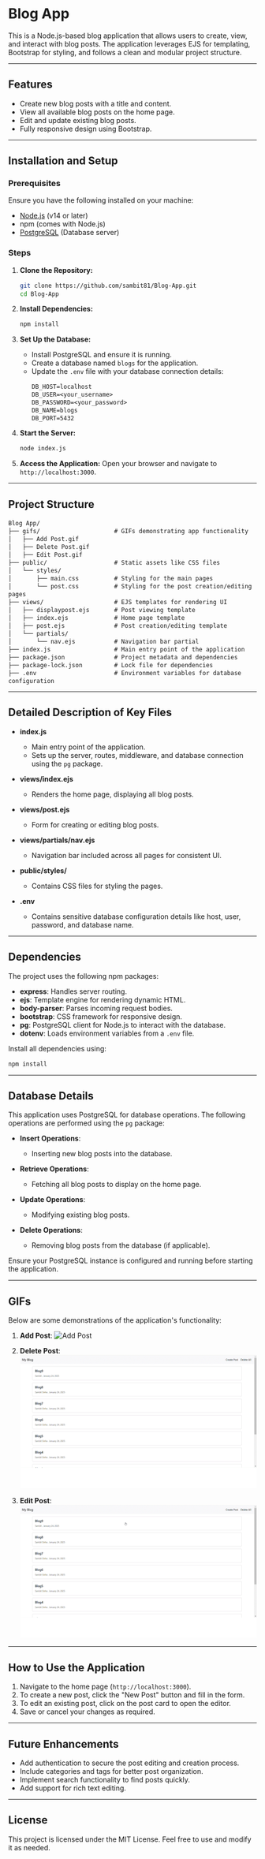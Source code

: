 # Blog App

This is a Node.js-based blog application that allows users to create, view, and interact with blog posts. The application leverages EJS for templating, Bootstrap for styling, and follows a clean and modular project structure.

---

## Features

- Create new blog posts with a title and content.
- View all available blog posts on the home page.
- Edit and update existing blog posts.
- Fully responsive design using Bootstrap.

---

## Installation and Setup

### Prerequisites

Ensure you have the following installed on your machine:
- [Node.js](https://nodejs.org/) (v14 or later)
- npm (comes with Node.js)
- [PostgreSQL](https://www.postgresql.org/) (Database server)

### Steps

1. **Clone the Repository:**
   ```bash
   git clone https://github.com/sambit81/Blog-App.git
   cd Blog-App
   ```

2. **Install Dependencies:**
   ```bash
   npm install
   ```

3. **Set Up the Database:**
   - Install PostgreSQL and ensure it is running.
   - Create a database named `blogs` for the application.
   - Update the `.env` file with your database connection details:
     ```env
     DB_HOST=localhost
     DB_USER=<your_username>
     DB_PASSWORD=<your_password>
     DB_NAME=blogs
     DB_PORT=5432
     ```
     
4. **Start the Server:**
   ```bash
   node index.js
   ```
   
5. **Access the Application:**
   Open your browser and navigate to `http://localhost:3000`.

---

## Project Structure

```
Blog App/
├── gifs/                     # GIFs demonstrating app functionality
│   ├── Add Post.gif
│   ├── Delete Post.gif
│   ├── Edit Post.gif
├── public/                   # Static assets like CSS files
│   └── styles/
│       ├── main.css          # Styling for the main pages
│       └── post.css          # Styling for the post creation/editing pages
├── views/                    # EJS templates for rendering UI
│   ├── displaypost.ejs       # Post viewing template
│   ├── index.ejs             # Home page template
│   ├── post.ejs              # Post creation/editing template
│   └── partials/
│       └── nav.ejs           # Navigation bar partial
├── index.js                  # Main entry point of the application
├── package.json              # Project metadata and dependencies
├── package-lock.json         # Lock file for dependencies
├── .env                      # Environment variables for database configuration
```

---

## Detailed Description of Key Files

- **index.js**
  - Main entry point of the application.
  - Sets up the server, routes, middleware, and database connection using the `pg` package.

- **views/index.ejs**
  - Renders the home page, displaying all blog posts.

- **views/post.ejs**
  - Form for creating or editing blog posts.

- **views/partials/nav.ejs**
  - Navigation bar included across all pages for consistent UI.

- **public/styles/**
  - Contains CSS files for styling the pages.

- **.env**
  - Contains sensitive database configuration details like host, user, password, and database name.

---

## Dependencies

The project uses the following npm packages:

- **express**: Handles server routing.
- **ejs**: Template engine for rendering dynamic HTML.
- **body-parser**: Parses incoming request bodies.
- **bootstrap**: CSS framework for responsive design.
- **pg**: PostgreSQL client for Node.js to interact with the database.
- **dotenv**: Loads environment variables from a `.env` file.

Install all dependencies using:
```bash
npm install
```

---

## Database Details

This application uses PostgreSQL for database operations. The following operations are performed using the `pg` package:

- **Insert Operations**:
  - Inserting new blog posts into the database.

- **Retrieve Operations**:
  - Fetching all blog posts to display on the home page.

- **Update Operations**:
  - Modifying existing blog posts.

- **Delete Operations**:
  - Removing blog posts from the database (if applicable).

Ensure your PostgreSQL instance is configured and running before starting the application.

---

## GIFs

Below are some demonstrations of the application's functionality:

1. **Add Post**:
   ![Add Post](gifs/Add%20Post.gif)

2. **Delete Post**:
   ![Delete Post](gifs/Delete%20Post.gif)

3. **Edit Post**:
   ![Edit Post](gifs/Edit%20Post.gif)

---

## How to Use the Application

1. Navigate to the home page (`http://localhost:3000`).
2. To create a new post, click the "New Post" button and fill in the form.
3. To edit an existing post, click on the post card to open the editor.
4. Save or cancel your changes as required.

---

## Future Enhancements

- Add authentication to secure the post editing and creation process.
- Include categories and tags for better post organization.
- Implement search functionality to find posts quickly.
- Add support for rich text editing.

---

## License

This project is licensed under the MIT License. Feel free to use and modify it as needed.

